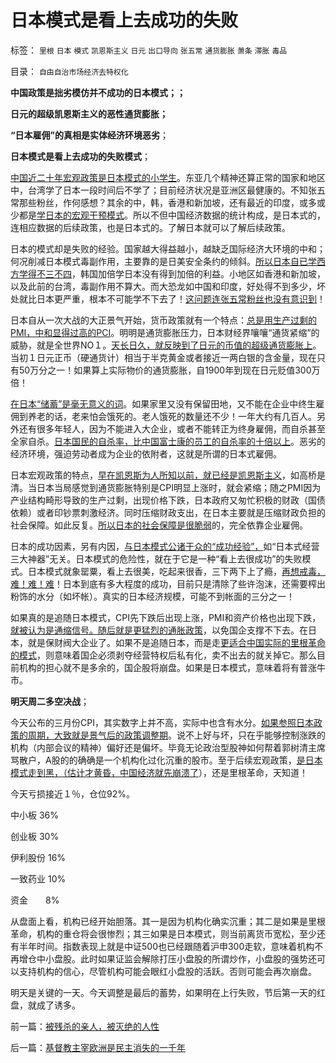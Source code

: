 # 日本模式是看上去成功的失败

标签： `里根` `日本` `模式` `凯恩斯主义` `日元` `出口导向` `张五常` `通货膨胀` `萧条` `滞胀` `毒品` 

目录： `自由自治市场经济去特权化`

**中国政策是拙劣模仿并不成功的日本模式；；**

**日元的超级凯恩斯主义的恶性通货膨胀；**

**“日本雇佣”的真相是实体经济环境恶劣**；

**日本模式是看上去成功的失败模式**；

[中国近二十年宏观政策是日本模式的小学生](../../../2011/12/31/东亚列国经济奇迹水分大大，公有制没有增长动力.md)。东亚几个精神还算正常的国家和地区中，台湾学了日本一段时间后不学了；目前经济状况是亚洲区最健康的。不知张五常那些粉丝，作何感想？其余的中，韩，香港和新加坡，还有最近的印度，或多或少都是[学日本的宏观干预模式](../../../2010/5/15/乱世和血性和东亚傻逼大赛史.md)。所以不但中国经济数据的统计构成，是日本式的，连相应数据的后续政策，也是日本式的。了解日本就可以了解后续政策。

日本的模式却是失败的经验。国家越大得益越小，越缺乏国际经济大环境的中和；何况削减日本模式毒副作用，主要靠的是日美安全条约的倾斜。[所以日本自已学西方学得不三不四](../../../2012/4/5/日本不是好老师，日本是西方幸运的小学生.md)，韩国加倍学日本没有得到加倍的利益。小地区如香港和新加坡，以及此前的台湾，毒副作用不算大。而大恐龙如中国和印度，好处得不到多少，坏处就比日本更严重，根本不可能学不下去了！[这问题连张五常粉丝也没有意识到](../../../2011/11/30/平价购买力的货币“稳定”：汇率稳定则通货膨胀.md)！

日本自从一次大战的大正景气开始，货币政策就有一个特点：[总是用生产过剩的PMI，中和显得过高的PCI](../../../2010/2/2/经济学中的通胀定义不同.md)。明明是通货膨胀压力，日本财经界嚷嚷“通货紧缩”的威胁，就是全世界NO１。[天长日久，就反映到了日元的币值的超级通货膨胀上](../../../2007/12/3/人民币升值与我国恶性通货膨胀的“不正当关系“.md)。当初１日元正币（硬通货计）相当于半克黄金或者接近一两白银的含金量，现在只有50万分之一！如果算上实际物价的通货膨胀，自1900年到现在日元贬值300万倍！

[在日本“储蓄”是毫无意义的词](../../../2012/1/26/社会保障在多大程度上是有必要的？.md)。如果家里又没有保留田地，又不能在企业中终生雇佣到养老的话，老来怕会饿死的。老人饿死的数量还不少！一年大约有几百人。另外还有很多年轻人，因为不能进入大企业，或者不能转正为终身雇佣，而自杀甚至全家自杀。[日本国民的自杀率，比中国富士康的员工的自杀率的十倍以上](../../../2010/5/29/富士康类廉价出口企业对中国没有贡献.md)。恶劣的经济环境，强迫劳动者成为企业的依附者，这就是所谓的日本式雇佣。

日本宏观政策的特点，[早在凯恩斯为人所知以前，就已经是凯恩斯主义](../../../2011/12/24/凯恩斯主义的GDP依赖于物价更快的上涨.md)，如高桥是清。当日本当局感觉到通货膨胀特别是CPI明显上涨时，就会紧缩；随之PMI因为产业结构畸形导致的生产过剩，出现价格下跌，日本政府又匆忙积极的财政（国债依赖）或者印钞票刺激经济。同时压缩财政支出，在日本主要就是压缩财政负担的社会保障。如此反复。[所以日本的社会保障是很脆弱](../../../2010/3/30/中国人好赌的原因.md)的，完全依靠企业雇佣。

日本的成功因素，另有内因，[与日本模式公诸于众的“成功经验”，](../../../2009/12/9/日本帝国是中国人最熟悉的社会.md)如“日本式经营三大神器”无关。日本模式的危险性，就在于它是一种“看上去很成功”的失败模式。日本模式就象罂粟，看上去很美，吃起来很香，三下两下上了瘾，[再想戒毒，难！难！难](../../../2012/1/16/凯恩斯主义不是万恶之源；公有制charter是万恶之源.md)！日本到底有多大程度的成功，目前只是清除了些许泡沫，还需要榨出粉饰的水分（如坏帐）。真实的日本经济规模，可能不到帐面的三分之一！

如果真的是追随日本模式，CPI先下跌后出现上涨，PMI和资产价格也出现下跌，[就被认为是通缩信号。随后就是更猛烈的通胀政策](../../../2008/12/11/节节通胀时宣扬通缩，别有用心的凯恩斯主义.md)，以免国企支撑不下去。在日本，就是保财阀大企业了。如果不是追随日本，而是走[更适合中国实际的里根革命的模式](../../../2011/8/12/里根减税灭苏联.md)，则意味着国企必须剥夺经营特权后私有化，卖不出去的就关掉它。那么目前机构的担心就不是多余的，国企股将崩盘。如果是日本模式，意味着将有普涨牛市。



**明天周二多空决战**；



今天公布的三月份CPI，其实数字上并不高，实际中也含有水分。[如果参照日本政策的周期，大致就是景气后的政策调整期](../../../2012/2/23/地方政府迷恋香港模式，中央政策倾慕日本模式.md)。说不上好与坏，只在乎能够控制涨跌的机构（内部会议的精神）偏好还是偏坏。毕竟无论政治型股神如何帮着郭树清主席骂散户，A股的的确确是一个机构化过化沉重的股市。至于后续宏观政策，[是日本模式走到黑，（估计才黄昏，中国经济就先崩溃了](../../../2011/1/6/日本传统文化拖了日本经济的后腿.md)），还是里根革命，天知道！

今天亏损接近１％，仓位92%。

中小板 36%

创业板 30%

伊利股份 16%

一致药业 10%

资金　　8%



从盘面上看，机构已经开始胆落。其一是因为机构化确实沉重；其二是如果是里根革命，机构的重仓将会很惨烈；其三如果是日本模式，则当前离货币宽松，至少还有半年时间。指数表现上就是中证500也已经跟随着沪申300走软，意味着机构不再增仓中小盘股。此时如果证监会解除打压小盘股的所谓炒作，小盘股的强势还可以支持机构的信心，尽管机构可能会眼红小盘股的活跃。否则可能会再次崩盘。

明天是关键的一天。今天调整是最后的蓄势，如果明在上行失败，节后第一天的红盘，就成了诱多。

前一篇：[被残杀的亲人，被灭绝的人性](../../../2012/4/9/被残杀的亲人，被灭绝的人性.md)

后一篇：[基督教主宰欧洲是民主消失的一千年](../../../2012/4/10/基督教主宰欧洲是民主消失的一千年.md)